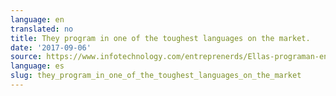 ```yaml
---
language: en
translated: no
title: They program in one of the toughest languages on the market.
date: '2017-09-06'
source: https://www.infotechnology.com/entreprenerds/Ellas-programan-en-uno-de-los-lenguajes-mas-duros-del-mercado-20170906-0004.html)
language: es
slug: they_program_in_one_of_the_toughest_languages_on_the_market
---
```




